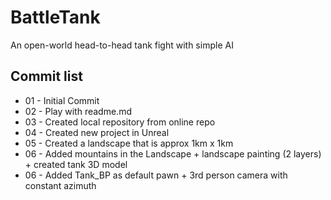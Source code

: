 # BattleTank
An open-world head-to-head tank fight with simple AI

## Commit list

* 01 - Initial Commit
* 02 - Play with readme.md
* 03 - Created local repository from online repo 
* 04 - Created new project in Unreal
* 05 - Created a landscape that is approx 1km x 1km
* 06 - Added mountains in the Landscape + landscape painting (2 layers) + created tank 3D model
* 06 - Added Tank_BP as default pawn + 3rd person camera with constant azimuth